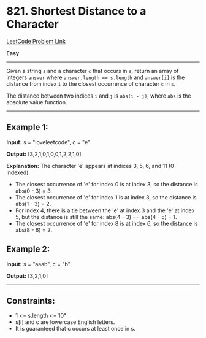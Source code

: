 # 821. Shortest Distance to a Character

[LeetCode Problem Link](https://leetcode.com/problems/shortest-distance-to-a-character/description)

**Easy**

---

Given a string `s` and a character `c` that occurs in `s`, return an array of integers `answer` where `answer.length == s.length` and `answer[i]` is the distance from index `i` to the closest occurrence of character `c` in `s`.

The distance between two indices `i` and `j` is `abs(i - j)`, where `abs` is the absolute value function.

---

## Example 1:

**Input:** s = "loveleetcode", c = "e"

**Output:** [3,2,1,0,1,0,0,1,2,2,1,0]

**Explanation:**
The character 'e' appears at indices 3, 5, 6, and 11 (0-indexed).

- The closest occurrence of 'e' for index 0 is at index 3, so the distance is abs(0 - 3) = 3.
- The closest occurrence of 'e' for index 1 is at index 3, so the distance is abs(1 - 3) = 2.
- For index 4, there is a tie between the 'e' at index 3 and the 'e' at index 5, but the distance is still the same: abs(4 - 3) == abs(4 - 5) = 1.
- The closest occurrence of 'e' for index 8 is at index 6, so the distance is abs(8 - 6) = 2.

## Example 2:

**Input:** s = "aaab", c = "b"

**Output:** [3,2,1,0]

---

## Constraints:

- 1 <= s.length <= 10⁴
- s[i] and c are lowercase English letters.
- It is guaranteed that c occurs at least once in s.
